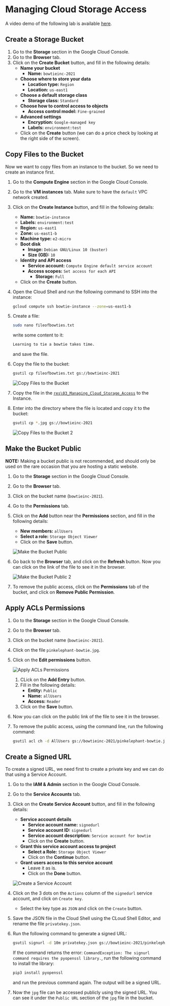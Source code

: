 # Managing Cloud Storage Access

A video demo of the following lab is available [here](https://youtu.be/jpno8FSqpc8?si=xldo1U_GxfoWkZZ1&t=65523).


## Create a Storage Bucket

1. Go to the **Storage** section in the Google Cloud Console.
2. Go to the **Browser** tab.
3. Click on the **Create Bucket** button, and fill in the following details:
   - **Name your bucket**
     - **Name:** `bowtieinc-2021`
   - **Choose where to store your data**
     - **Location type:** `Region`
     - **Location:** `us-east1`
   - **Choose a default storage class**
     - **Storage class:** `Standard`
   - **Choose how to control access to objects**
     - **Access control model:** `Fine-grained`
   - **Advanced settings**
     - **Encryption:** `Google-managed key`
     - **Labels:** `environment:test`
   - Click on the **Create** button (we can do a price check by looking at the right side of the screen).

## Copy Files to the Bucket

Now we want to copy files from an instance to the bucket. So we need to create an instance first.

1. Go to the **Compute Engine** section in the Google Cloud Console.
2. Go to the **VM instances** tab. Make sure to have the `default` VPC network created.
3. Click on the **Create Instance** button, and fill in the following details:
   - **Name:** `bowtie-instance`
   - **Labels:** `environment:test`
   - **Region:** `us-east1`
   - **Zone:** `us-east1-b`
   - **Machine type:** `e2-micro`
   - **Boot disk**
     - **Image:** `Debian GNU/Linux 10 (buster)`
     - **Size (GB):** `10`
   - **Identity and API access**
     - **Service account:** `Compute Engine default service account`
     - **Access scopes:** `Set access for each API`
       - **Storage:** `Full`
   - Click on the **Create** button.

4. Open the Cloud Shell and run the following command to SSH into the instance:

    ```bash
    gcloud compute ssh bowtie-instance --zone=us-east1-b
    ```

5. Create a file:

    ```bash
    sudo nano fileofbowties.txt
    ```

    write some content to it:

    ```txt
    Learning to tie a bowtie takes time.
    ```

    and save the file.

6. Copy the file to the bucket:

    ```bash
    gsutil cp fileofbowties.txt gs://bowtieinc-2021
    ```

    ![Copy Files to the Bucket](images/03_Managing_Cloud_Storage_Access_01.png)

7. Copy the file in the [`res\03_Managing_Cloud_Storage_Access`](res\03_Managing_Cloud_Storage_Access) to the Instance.

8. Enter into the directory where the file is located and copy it to the bucket:

    ```bash
    gsutil cp *.jpg gs://bowtieinc-2021
    ```

    ![Copy Files to the Bucket 2](images/03_Managing_Cloud_Storage_Access_02.png)

## Make the Bucket Public

**NOTE:** Making a bucket public is not recommended, and should only be used on the rare occasion that you are hosting a static website.

1. Go to the **Storage** section in the Google Cloud Console.
2. Go to the **Browser** tab.
3. Click on the bucket name (`bowtieinc-2021`).
4. Go to the **Permissions** tab.
5. Click on the **Add** button near the **Permissions** section, and fill in the following details:
   - **New members:** `allUsers`
   - **Select a role:** `Storage Object Viewer`
   - Click on the **Save** button.

    ![Make the Bucket Public](images/03_Managing_Cloud_Storage_Access_03.png)

6. Go back to the **Browser** tab, and click on the **Refresh** button. Now you can click on the link of the file to see it in the browser.

    ![Make the Bucket Public 2](images/03_Managing_Cloud_Storage_Access_04.png)

7. To remove the public access, click on the **Permissions** tab of the bucket, and click on **Remove Public Permission**.

## Apply ACLs Permissions

1. Go to the **Storage** section in the Google Cloud Console.
2. Go to the **Browser** tab.
3. Click on the bucket name (`bowtieinc-2021`).
4. Click on the file `pinkelephant-bowtie.jpg`.
5. Click on the **Edit permissions** button.

    ![Apply ACLs Permissions](images/03_Managing_Cloud_Storage_Access_05.png)

    1. CLick on the **Add Entry** button.
    2. Fill in the following details:
       - **Entity:** `Public`
       - **Name:** `allUsers`
       - **Access:** `Reader`
    3. Click on the **Save** button.

6. Now you can click on the public link of the file to see it in the browser.
7. To remove the public access, using the command line, run the following command:

    ```bash
    gsutil acl ch -d AllUsers gs://bowtieinc-2021/pinkelephant-bowtie.jpg
    ```

## Create a Signed URL

To create a signed URL, we need first to create a private key and we can do that using a Service Account.

1. Go to the **IAM & Admin** section in the Google Cloud Console.
2. Go to the **Service Accounts** tab.
3. Click on the **Create Service Account** button, and fill in the following details:
   - **Service account details**
     - **Service account name:** `signedurl`
     - **Service account ID:** `signedurl`
     - **Service account description:** `Service account for bowtie`
     - Click on the **Create** button.
   - **Grant this service account access to project**
     - **Select a Role:** `Storage Object Viewer`
     - Click on the **Continue** button.
   - **Grant users access to this service account**
     - Leave it as is.
     - Click on the **Done** button.

    ![Create a Service Account](images/03_Managing_Cloud_Storage_Access_06.png)

4. Click on the 3 dots on the `Actions` column of the `signedurl` service account, and click on `Create key`.
     - Select the key type as `JSON` and click on the `Create` button.

5. Save the JSON file in the Cloud Shell using the CLoud Shell Editor, and rename the file `privatekey.json`.
6. Run the following command to generate a signed URL:

    ```bash
    gsutil signurl -d 10m privatekey.json gs://bowtieinc-2021/pinkelephant-bowtie.jpg
    ```

    If the command returns the error: `CommandException: The signurl command requires the pyopenssl library.`, run the following command to install the library:

    ```bash
    pip3 install pyopenssl
    ```

    and run the previous command again. The output will be a signed URL.

7. Now the `jpg` file can be accessed publicly using the signed URL. You can see it under the `Public URL` section of the `jpg` file in the bucket.
